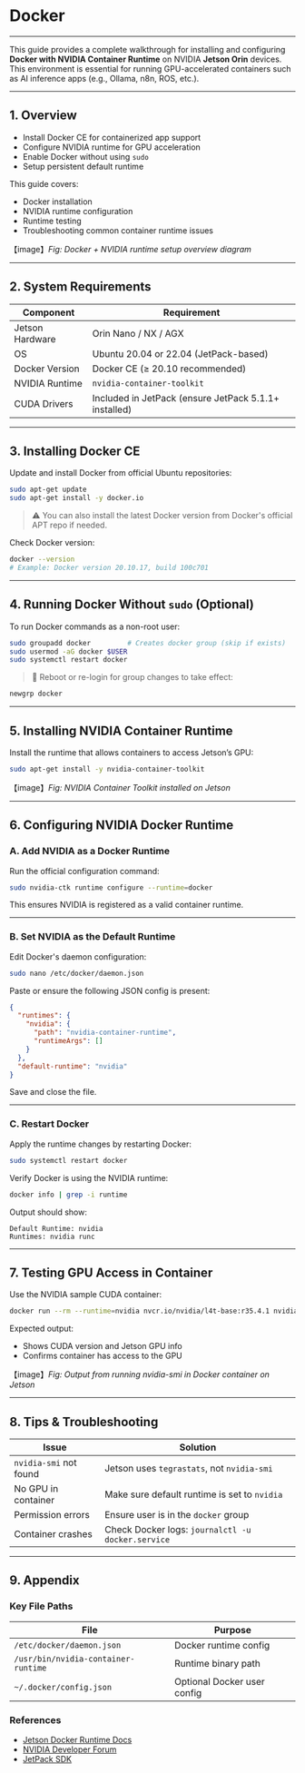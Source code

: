 

# Docker

---

This guide provides a complete walkthrough for installing and configuring **Docker with NVIDIA Container Runtime** on NVIDIA **Jetson Orin** devices. This environment is essential for running GPU-accelerated containers such as AI inference apps (e.g., Ollama, n8n, ROS, etc.).

---

## 1. Overview

- Install Docker CE for containerized app support  
- Configure NVIDIA runtime for GPU acceleration  
- Enable Docker without using `sudo`  
- Setup persistent default runtime  

This guide covers:

- Docker installation  
- NVIDIA runtime configuration  
- Runtime testing  
- Troubleshooting common container runtime issues  

【image】*Fig: Docker + NVIDIA runtime setup overview diagram*

---

## 2. System Requirements

| Component       | Requirement                                           |
| --------------- | ----------------------------------------------------- |
| Jetson Hardware | Orin Nano / NX / AGX                                  |
| OS              | Ubuntu 20.04 or 22.04 (JetPack-based)                 |
| Docker Version  | Docker CE (≥ 20.10 recommended)                       |
| NVIDIA Runtime  | `nvidia-container-toolkit`                            |
| CUDA Drivers    | Included in JetPack (ensure JetPack 5.1.1+ installed) |

---

## 3. Installing Docker CE

Update and install Docker from official Ubuntu repositories:

```bash
sudo apt-get update
sudo apt-get install -y docker.io
```

> ⚠️ You can also install the latest Docker version from Docker's official APT repo if needed.

Check Docker version:

```bash
docker --version
# Example: Docker version 20.10.17, build 100c701
```

---

## 4. Running Docker Without `sudo` (Optional)

To run Docker commands as a non-root user:

```bash
sudo groupadd docker         # Creates docker group (skip if exists)
sudo usermod -aG docker $USER
sudo systemctl restart docker
```

> 🔁 Reboot or re-login for group changes to take effect:

```bash
newgrp docker
```

---

## 5. Installing NVIDIA Container Runtime

Install the runtime that allows containers to access Jetson’s GPU:

```bash
sudo apt-get install -y nvidia-container-toolkit
```

【image】*Fig: NVIDIA Container Toolkit installed on Jetson*

---

## 6. Configuring NVIDIA Docker Runtime

### A. Add NVIDIA as a Docker Runtime

Run the official configuration command:

```bash
sudo nvidia-ctk runtime configure --runtime=docker
```

This ensures NVIDIA is registered as a valid container runtime.

---

### B. Set NVIDIA as the Default Runtime

Edit Docker's daemon configuration:

```bash
sudo nano /etc/docker/daemon.json
```

Paste or ensure the following JSON config is present:

```json
{
  "runtimes": {
    "nvidia": {
      "path": "nvidia-container-runtime",
      "runtimeArgs": []
    }
  },
  "default-runtime": "nvidia"
}
```

Save and close the file.

---

### C. Restart Docker

Apply the runtime changes by restarting Docker:

```bash
sudo systemctl restart docker
```

Verify Docker is using the NVIDIA runtime:

```bash
docker info | grep -i runtime
```

Output should show:

```
Default Runtime: nvidia
Runtimes: nvidia runc
```

---

## 7. Testing GPU Access in Container

Use the NVIDIA sample CUDA container:

```bash
docker run --rm --runtime=nvidia nvcr.io/nvidia/l4t-base:r35.4.1 nvidia-smi
```

Expected output:

- Shows CUDA version and Jetson GPU info
- Confirms container has access to the GPU

【image】*Fig: Output from running nvidia-smi in Docker container on Jetson*

---

## 8. Tips & Troubleshooting

| Issue                  | Solution                                          |
| ---------------------- | ------------------------------------------------- |
| `nvidia-smi` not found | Jetson uses `tegrastats`, not `nvidia-smi`        |
| No GPU in container    | Make sure default runtime is set to `nvidia`      |
| Permission errors      | Ensure user is in the `docker` group              |
| Container crashes      | Check Docker logs: `journalctl -u docker.service` |

---

## 9. Appendix

### Key File Paths

| File                                | Purpose                     |
| ----------------------------------- | --------------------------- |
| `/etc/docker/daemon.json`           | Docker runtime config       |
| `/usr/bin/nvidia-container-runtime` | Runtime binary path         |
| `~/.docker/config.json`             | Optional Docker user config |

### References

- [Jetson Docker Runtime Docs](https://docs.nvidia.com/datacenter/cloud-native/container-toolkit/latest/install-guide.html)
- [NVIDIA Developer Forum](https://forums.developer.nvidia.com/)
- [JetPack SDK](https://developer.nvidia.com/embedded/jetpack)



